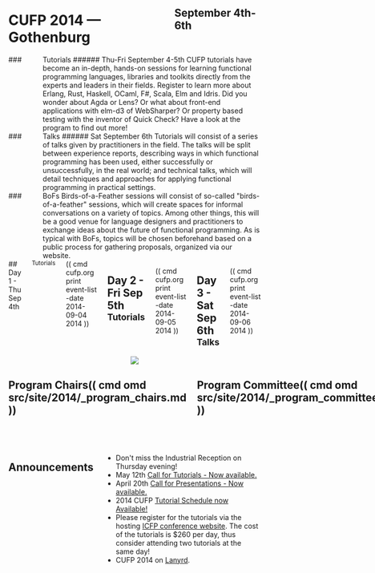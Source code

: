 <div style="background-image: url(img/943x200_2048px-Poseidon_2011.JPG)">
<div class="row">
<div class="small-12 columns">
<h1>CUFP 2014 — Gothenburg</h1>
<h2>September 4th-6th</h2>
</div>
</div>
</div>

<div class="row" media:type="text/omd">

<div class="medium-4 columns tutorial" media:type="text/omd">
### <i class="fi-laptop"></i> Tutorials
###### Thu-Fri September 4-5th
CUFP tutorials have become an in-depth, hands-on sessions for learning functional programming languages, libraries and toolkits directly from the experts and leaders in their fields. Register to learn more about Erlang, Rust, Haskell, OCaml, F#, Scala, Elm and Idris. Did you wonder about Agda or Lens? Or what about front-end applications with elm-d3 of WebSharper? Or property based testing with the inventor of Quick Check? Have a look at the program to find out more!
</div>

<div class="medium-4 columns talk" media:type="text/omd">
### <i class="fi-microphone"></i> Talks
###### Sat September 6th
Tutorials will consist of a series of talks given by practitioners in
the field. The talks will be split between experience reports,
describing ways in which functional programming has been used, either
successfully or unsuccessfully, in the real world; and technical
talks, which will detail techniques and approaches for applying
functional programming in practical settings.
</div>

<div class="medium-4 columns bof" media:type="text/omd">
### <i class="flaticon-pen43"></i> BoFs
Birds-of-a-Feather sessions will consist of so-called
"birds-of-a-feather" sessions, which will create spaces for informal
conversations on a variety of topics. Among other things, this will be
a good venue for language designers and practitioners to exchange
ideas about the future of functional programming. As is typical with
BoFs, topics will be chosen beforehand based on a public process for
gathering proposals, organized via our website.
</div>

</div>

<div id="schedule" class="row" media:type="text/omd">
<div class="small-12 columns" media:type="text/omd">
## Day 1 - Thu Sep 4th  <small>Tutorials</small>
(( cmd cufp.org print event-list -date 2014-09-04 2014 ))

## Day 2 - Fri Sep 5th <small>Tutorials</small>
(( cmd cufp.org print event-list -date 2014-09-05 2014 ))

## Day 3 - Sat Sep 6th <small>Talks</small>
(( cmd cufp.org print event-list -date 2014-09-06 2014 ))

</div>
</div>

<div style="text-align:center" class="pane-dark" media:type="text/omd">
<img src="img/1024x400_3675479286_f5ce0a6c93_b.jpg" />
</div>

<div class="row" media:type="text/omd">
<div class="small-12 columns" media:type="text/omd">

## Program Chairs(( cmd omd src/site/2014/_program_chairs.md ))

## Program Committee(( cmd omd src/site/2014/_program_committee.md ))

## Tutorial Organizers
- Francesco Cesarini (Erlang Solutions)
- Thomas Arts (Quviq AB)

</div>
</div>

<div class="pane-light" media:type="text/omd">
<div class="row" media:type="text/omd">
<div class="small-12 columns" media:type="text/omd">

## Announcements

- Don't miss the Industrial Reception on Thursday evening!
- May 12th [Call for Tutorials - Now
  available.](/2014/call-for-tutorials.html)
- April 20th [Call for Presentations - Now
  available.](/2014/call-for-presentations.html)
- 2014 CUFP [Tutorial Schedule now
  Available!](/2014/tutorial-schedule.html)
- Please register for the tutorials via the hosting [ICFP conference
  website](https://regmaster4.com/2014conf/ICFP14/register.php). The
  cost of the tutorials is $260 per day, thus consider attending two
  tutorials at the same day!
- CUFP 2014 on [Lanyrd](http://lanyrd.com/2014/cufp2014/).

</div>
</div>
</div>
